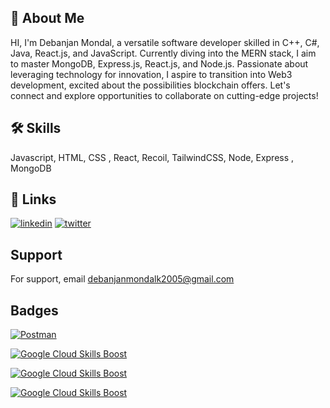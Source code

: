 ## 🚀 About Me
HI, I'm Debanjan Mondal, a versatile software developer skilled in C++, C#, Java, React.js, and JavaScript. Currently diving into the MERN stack, I aim to master MongoDB, Express.js, React.js, and Node.js. Passionate about leveraging technology for innovation, I aspire to transition into Web3 development, excited about the possibilities blockchain offers. Let's connect and explore opportunities to collaborate on cutting-edge projects!

## 🛠 Skills
Javascript, HTML, CSS , React, Recoil, TailwindCSS, Node, Express , MongoDB



## 🔗 Links
[![linkedin](https://img.shields.io/badge/linkedin-0A66C2?style=for-the-badge&logo=linkedin&logoColor=white)](https://www.linkedin.com/in/debanjanmondal2005/)
[![twitter](https://img.shields.io/badge/twitter-1DA1F2?style=for-the-badge&logo=twitter&logoColor=white)](https://twitter.com/Debanjann15k)


## Support

For support, email debanjanmondalk2005@gmail.com

## Badges

[![Postman](https://img.shields.io/badge/Postman-Badge-FF6C37.svg)](https://badgr.com/public/assertions/zWlktIWVRdeRXF-Q-2kIsQ?identity__email=debanjanspider5@gmail.com)

[![Google Cloud Skills Boost](https://img.shields.io/badge/Google_Cloud_Skills_Boost-Badge_1-4285F4.svg)](https://www.cloudskillsboost.google/public_profiles/9ed815a9-9ba2-4532-999b-7155903b2065/badges/5184434?utm_medium=social&utm_source=linkedin&utm_campaign=ql-social-share)

[![Google Cloud Skills Boost](https://img.shields.io/badge/Google_Cloud_Skills_Boost-Badge_2-4285F4.svg)](https://www.cloudskillsboost.google/public_profiles/9ed815a9-9ba2-4532-999b-7155903b2065/badges/5180807?utm_medium=social&utm_source=linkedin&utm_campaign=ql-social-share)

[![Google Cloud Skills Boost](https://img.shields.io/badge/Google_Cloud_Skills_Boost-Badge_3-4285F4.svg)](https://www.cloudskillsboost.google/public_profiles/9ed815a9-9ba2-4532-999b-7155903b2065/badges/5186809?utm_medium=social&utm_source=linkedin&utm_campaign=ql-social-share)

